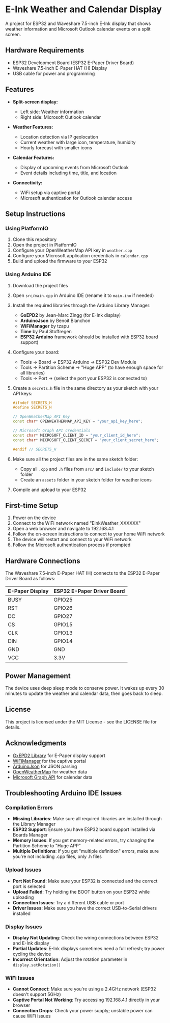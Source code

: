 # E-Ink Weather and Calendar Display

A project for ESP32 and Waveshare 7.5-inch E-Ink display that shows weather information and Microsoft Outlook calendar events on a split screen.

## Hardware Requirements

- ESP32 Development Board (ESP32 E-Paper Driver Board)
- Waveshare 7.5-inch E-Paper HAT (H) Display
- USB cable for power and programming

## Features

- **Split-screen display:**
  - Left side: Weather information
  - Right side: Microsoft Outlook calendar

- **Weather Features:**
  - Location detection via IP geolocation
  - Current weather with large icon, temperature, humidity
  - Hourly forecast with smaller icons

- **Calendar Features:**
  - Display of upcoming events from Microsoft Outlook
  - Event details including time, title, and location

- **Connectivity:**
  - WiFi setup via captive portal
  - Microsoft authentication for Outlook calendar access

## Setup Instructions

### Using PlatformIO

1. Clone this repository
2. Open the project in PlatformIO
3. Configure your OpenWeatherMap API key in `weather.cpp`
4. Configure your Microsoft application credentials in `calendar.cpp`
5. Build and upload the firmware to your ESP32

### Using Arduino IDE

1. Download the project files
2. Open `src/main.cpp` in Arduino IDE (rename it to `main.ino` if needed)
3. Install the required libraries through the Arduino Library Manager:
   - **GxEPD2** by Jean-Marc Zingg (for E-Ink display)
   - **ArduinoJson** by Benoit Blanchon
   - **WiFiManager** by tzapu
   - **Time** by Paul Stoffregen
   - **ESP32 Arduino** framework (should be installed with ESP32 board support)

4. Configure your board:
   - Tools → Board → ESP32 Arduino → ESP32 Dev Module
   - Tools → Partition Scheme → "Huge APP" (to have enough space for all libraries)
   - Tools → Port → (select the port your ESP32 is connected to)

5. Create a `secrets.h` file in the same directory as your sketch with your API keys:
   ```cpp
   #ifndef SECRETS_H
   #define SECRETS_H
   
   // OpenWeatherMap API Key
   const char* OPENWEATHERMAP_API_KEY = "your_api_key_here";
   
   // Microsoft Graph API credentials
   const char* MICROSOFT_CLIENT_ID = "your_client_id_here";
   const char* MICROSOFT_CLIENT_SECRET = "your_client_secret_here";
   
   #endif // SECRETS_H
   ```

6. Make sure all the project files are in the same sketch folder:
   - Copy all `.cpp` and `.h` files from `src/` and `include/` to your sketch folder
   - Create an `assets` folder in your sketch folder for weather icons

7. Compile and upload to your ESP32

## First-time Setup

1. Power on the device
2. Connect to the WiFi network named "EinkWeather_XXXXXX"
3. Open a web browser and navigate to 192.168.4.1
4. Follow the on-screen instructions to connect to your home WiFi network
5. The device will restart and connect to your WiFi network
6. Follow the Microsoft authentication process if prompted

## Hardware Connections

The Waveshare 7.5-inch E-Paper HAT (H) connects to the ESP32 E-Paper Driver Board as follows:

| E-Paper Display | ESP32 E-Paper Driver Board |
|-----------------|----------------------------|
| BUSY            | GPIO25                     |
| RST             | GPIO26                     |
| DC              | GPIO27                     |
| CS              | GPIO15                     |
| CLK             | GPIO13                     |
| DIN             | GPIO14                     |
| GND             | GND                        |
| VCC             | 3.3V                       |

## Power Management

The device uses deep sleep mode to conserve power. It wakes up every 30 minutes to update the weather and calendar data, then goes back to sleep.

## License

This project is licensed under the MIT License - see the LICENSE file for details.

## Acknowledgments

- [GxEPD2 Library](https://github.com/ZinggJM/GxEPD2) for E-Paper display support
- [WiFiManager](https://github.com/tzapu/WiFiManager) for the captive portal
- [ArduinoJson](https://arduinojson.org/) for JSON parsing
- [OpenWeatherMap](https://openweathermap.org/) for weather data
- [Microsoft Graph API](https://developer.microsoft.com/en-us/graph) for calendar data

## Troubleshooting Arduino IDE Issues

### Compilation Errors

- **Missing Libraries**: Make sure all required libraries are installed through the Library Manager
- **ESP32 Support**: Ensure you have ESP32 board support installed via Boards Manager
- **Memory Issues**: If you get memory-related errors, try changing the Partition Scheme to "Huge APP"
- **Multiple Definitions**: If you get "multiple definition" errors, make sure you're not including .cpp files, only .h files

### Upload Issues

- **Port Not Found**: Make sure your ESP32 is connected and the correct port is selected
- **Upload Failed**: Try holding the BOOT button on your ESP32 while uploading
- **Connection Issues**: Try a different USB cable or port
- **Driver Issues**: Make sure you have the correct USB-to-Serial drivers installed

### Display Issues

- **Display Not Updating**: Check the wiring connections between ESP32 and E-Ink display
- **Partial Updates**: E-Ink displays sometimes need a full refresh; try power cycling the device
- **Incorrect Orientation**: Adjust the rotation parameter in `display.setRotation()`

### WiFi Issues

- **Cannot Connect**: Make sure you're using a 2.4GHz network (ESP32 doesn't support 5GHz)
- **Captive Portal Not Working**: Try accessing 192.168.4.1 directly in your browser
- **Connection Drops**: Check your power supply; unstable power can cause WiFi issues
